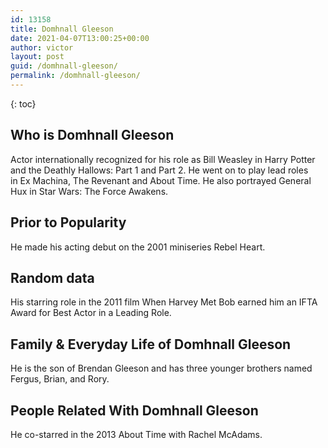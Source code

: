 ```yaml
---
id: 13158
title: Domhnall Gleeson
date: 2021-04-07T13:00:25+00:00
author: victor
layout: post
guid: /domhnall-gleeson/
permalink: /domhnall-gleeson/
---
```



{: toc}


## Who is Domhnall Gleeson



Actor internationally recognized for his role as Bill Weasley in Harry Potter and the Deathly Hallows: Part 1 and Part 2. He went on to play lead roles in Ex Machina, The Revenant and About Time. He also portrayed General Hux in Star Wars: The Force Awakens.

                
                
                
## Prior to Popularity



He made his acting debut on the 2001 miniseries Rebel Heart. 

                
                
                
## Random data



His starring role in the 2011 film When Harvey Met Bob earned him an IFTA Award for Best Actor in a Leading Role.

                
                
                
## Family & Everyday Life of Domhnall Gleeson



He is the son of Brendan Gleeson and has three younger brothers named Fergus, Brian, and Rory.

                
                
                
## People Related With Domhnall Gleeson



He co-starred in the 2013 About Time with Rachel McAdams.

                
              
            
          
          
          